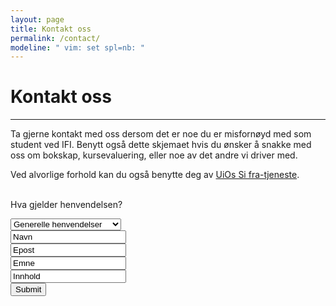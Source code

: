 ```yaml
---
layout: page
title: Kontakt oss
permalink: /contact/
modeline: " vim: set spl=nb: "
---
```


# Kontakt oss

---

Ta gjerne kontakt med oss dersom det er noe du er misfornøyd med som student ved IFI. Benytt også dette skjemaet hvis du ønsker å snakke med oss om bokskap, kursevaluering, eller noe av det andre vi driver med.

Ved alvorlige forhold kan du også benytte deg av [UiOs Si fra-tjeneste](https://www.uio.no/studier/kontakt/si-fra/).
<br><br>

Hva gjelder henvendelsen?

<select name="mail">
    <option value="general">Generelle henvendelser</option>
    <option value="alert">Klage/Bekymringsmelding</option>
    <option value="evaluation">Kursevaluering</option>
    <option value="lockers">Bokskap</option>
    <option value="other">Annet</option>
</select>
<br>
<input type="text" name="Navn" value="Navn">
<br>
<input type="text" name="mail" value="Epost">
<br>
<input type="text" name="topic" value="Emne">
<br>
<input type="text" name="contet" value="Innhold">
<br>
<input type="submit">